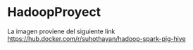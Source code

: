 # HadoopProyect

La imagen proviene del siguiente link
https://hub.docker.com/r/suhothayan/hadoop-spark-pig-hive
